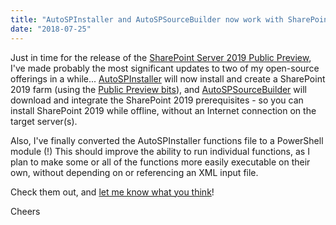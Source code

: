 ```yaml
---
title: "AutoSPInstaller and AutoSPSourceBuilder now work with SharePoint Server 2019"
date: "2018-07-25"
---
```


Just in time for the release of the [SharePoint Server 2019 Public Preview](https://techcommunity.microsoft.com/t5/Microsoft-SharePoint-Blog/Announcing-Availability-of-SharePoint-Server-2019-Preview/ba-p/214427), I've made probably the most significant updates to two of my open-source offerings in a while... [AutoSPInstaller](https://github.com/brianlala/AutoSPInstaller) will now install and create a SharePoint 2019 farm (using the [Public Preview bits](https://go.microsoft.com/fwlink/?LinkId=2006095)), and [AutoSPSourceBuilder](https://github.com/brianlala/AutoSPSourceBuilder) will download and integrate the SharePoint 2019 prerequisites - so you can install SharePoint 2019 while offline, without an Internet connection on the target server(s).

Also, I've finally converted the AutoSPInstaller functions file to a PowerShell module (!) This should improve the ability to run individual functions, as I plan to make some or all of the functions more easily executable on their own, without depending on or referencing an XML input file.

Check them out, and [let me know what you think](https://twitter.com/brianlala)!

Cheers
